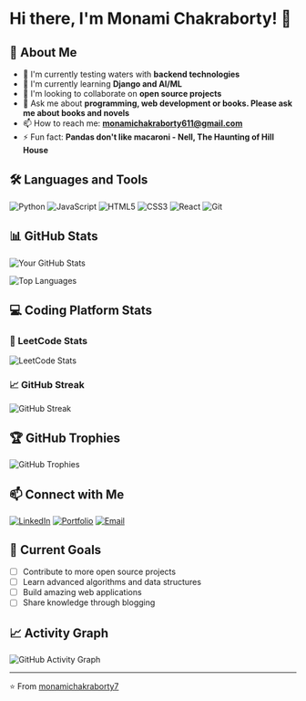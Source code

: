# Hi there, I'm Monami Chakraborty! 👋

## 🚀 About Me
- 🔭 I'm currently testing waters with **backend technologies**
- 🌱 I'm currently learning **Django and AI/ML**
- 👯 I'm looking to collaborate on **open source projects**
- 💬 Ask me about **programming, web development or books. Please ask me about books and novels**
- 📫 How to reach me: **monamichakraborty611@gmail.com**
- ⚡ Fun fact: **Pandas don't like macaroni - Nell, The Haunting of Hill House**

## 🛠️ Languages and Tools
![Python](https://img.shields.io/badge/-Python-3776AB?style=flat-square&logo=Python&logoColor=white)
![JavaScript](https://img.shields.io/badge/-JavaScript-F7DF1E?style=flat-square&logo=JavaScript&logoColor=black)
![HTML5](https://img.shields.io/badge/-HTML5-E34F26?style=flat-square&logo=HTML5&logoColor=white)
![CSS3](https://img.shields.io/badge/-CSS3-1572B6?style=flat-square&logo=CSS3&logoColor=white)
![React](https://img.shields.io/badge/-React-61DAFB?style=flat-square&logo=React&logoColor=black)
![Git](https://img.shields.io/badge/-Git-F05032?style=flat-square&logo=Git&logoColor=white)

## 📊 GitHub Stats
![Your GitHub Stats](https://github-readme-stats.vercel.app/api?username=monamichakraborty7&show_icons=true&theme=radical)

![Top Languages](https://github-readme-stats.vercel.app/api/top-langs/?username=monamichakraborty7&layout=compact&theme=radical)

## 💻 Coding Platform Stats

### 🧩 LeetCode Stats
![LeetCode Stats](https://leetcard.jacoblin.cool/the_loony_alpaca_?theme=dark&font=Karma&ext=heatmap)

### 📈 GitHub Streak
![GitHub Streak](https://github-readme-streak-stats.herokuapp.com/?user=monamichakraborty7&theme=radical)

## 🏆 GitHub Trophies
![GitHub Trophies](https://github-profile-trophy.vercel.app/?username=monamichakraborty7&theme=radical&no-frame=false&no-bg=false&margin-w=4)

## 📫 Connect with Me
[![LinkedIn](https://img.shields.io/badge/-LinkedIn-0077B5?style=flat-square&logo=LinkedIn&logoColor=white)](https://linkedin.com/in/monami-chakraborty-cfa)
[![Portfolio](https://img.shields.io/badge/-Portfolio-000000?style=flat-square&logo=react&logoColor=white)](https://portfolio-mu-ten-47.vercel.app/)
[![Email](https://img.shields.io/badge/-Email-D14836?style=flat-square&logo=Gmail&logoColor=white)](mailto:monamichakraborty611@gmail.com)

## 🎯 Current Goals
- [ ] Contribute to more open source projects
- [ ] Learn advanced algorithms and data structures
- [ ] Build amazing web applications
- [ ] Share knowledge through blogging

## 📈 Activity Graph
![GitHub Activity Graph](https://activity-graph.herokuapp.com/graph?username=monamichakraborty7&theme=radical)

---
⭐️ From [monamichakraborty7](https://github.com/monamichakraborty7)

<!---
monamichakraborty7/monamichakraborty7 is a ✨ special ✨ repository because its `README.md` (this file) appears on your GitHub profile.
You can click the Preview link to take a look at your changes.
--->
